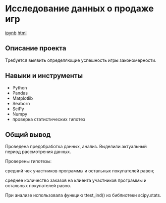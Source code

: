 # Исследование данных о продаже игр

[ipynb](/retail_analisys_project/retail_analysis.ipynb) [html](/retail_analisys_project/retail_analysis_sns.html) 

## Описание проекта

Требуется выявить определяющие успешность игры закономерности. 

## Навыки и инструменты

* Python
* Pandas
* Matplotlib
* Seaborn
* SciPy
* Numpy
* проверка статистических гипотез

## Общий вывод

Проведена предобработка данных, анализ. Выделили актуальный период рассмотрения данных. 

Проверены гипотезы: 

средний чек участников программы и остальных покупателей равен; 

среднее количество заказов на клиента участников программы и остальных покупателей равно.

При анализе использовала функцию ttest_ind() из библиотеки scipy.stats. 
